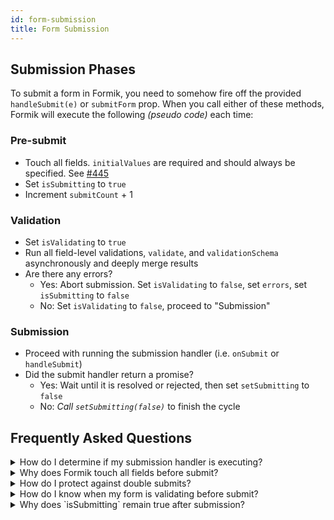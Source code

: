 ```yaml
---
id: form-submission
title: Form Submission
---
```


## Submission Phases

To submit a form in Formik, you need to somehow fire off the provided `handleSubmit(e)` or `submitForm` prop. When you call either of these methods, Formik will execute the following _(pseudo code)_ each time:

### Pre-submit

- Touch all fields. `initialValues` are required and should always be specified. See [#445](https://github.com/jaredpalmer/formik/issues/445#issuecomment-366952762)
- Set `isSubmitting` to `true`
- Increment `submitCount` + 1

### Validation

- Set `isValidating` to `true`
- Run all field-level validations, `validate`, and `validationSchema` asynchronously and deeply merge results
- Are there any errors?
  - Yes: Abort submission. Set `isValidating` to `false`, set `errors`, set `isSubmitting` to `false`
  - No: Set `isValidating` to `false`, proceed to "Submission"

### Submission

- Proceed with running the submission handler (i.e. `onSubmit` or `handleSubmit`)
- Did the submit handler return a promise?
  - Yes: Wait until it is resolved or rejected, then set `setSubmitting` to `false`
  - No: _Call `setSubmitting(false)`_ to finish the cycle

## Frequently Asked Questions

<details>
<summary>How do I determine if my submission handler is executing?</summary>

If `isValidating` is `false` and `isSubmitting` is `true`.

</details>

<details>
<summary>Why does Formik touch all fields before submit?</summary>

It is common practice to only show an input's errors in the UI if it has been visited (a.k.a "touched"). Before submitting a form, Formik touches all fields so that all errors that may have been hidden will now be visible.

</details>

<details>
<summary>How do I protect against double submits?</summary>

Disable whatever is triggering submission if `isSubmitting` is `true`.

</details>

<details>
<summary>How do I know when my form is validating before submit?</summary>

If `isValidating` is `true` and `isSubmitting` is `true`.

</details>

<details>
<summary>Why does `isSubmitting` remain true after submission?</summary>
  
If the submission handler returns a promise, make sure it is correctly resolved or rejected when called.

If the submission handler does not return a promise, make sure `setSubmitting(false)` is called at the end of the handler.

</details>
